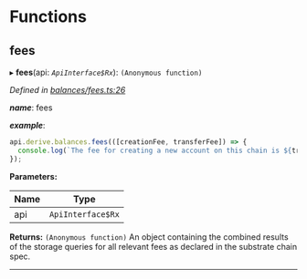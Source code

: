 

# Functions

<a id="fees"></a>

##  fees

▸ **fees**(api: *`ApiInterface$Rx`*): `(Anonymous function)`

*Defined in [balances/fees.ts:26](https://github.com/polkadot-js/api/blob/63222cf/packages/api-derive/src/balances/fees.ts#L26)*

*__name__*: fees

*__example__*:   

```javascript
api.derive.balances.fees(([creationFee, transferFee]) => {
  console.log(`The fee for creating a new account on this chain is ${transferFee} units. The fee required for making a transfer is ${transferFee} units.`);
});
```

**Parameters:**

| Name | Type |
| ------ | ------ |
| api | `ApiInterface$Rx` |

**Returns:** `(Anonymous function)`
An object containing the combined results of the storage queries for
all relevant fees as declared in the substrate chain spec.

___

